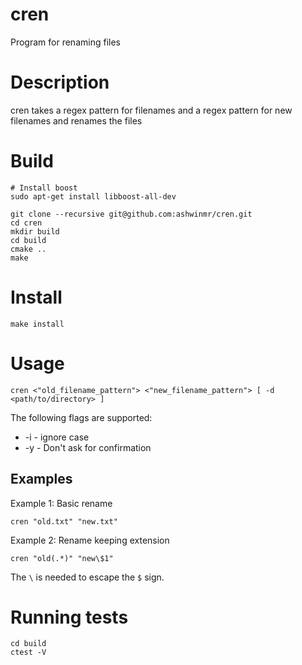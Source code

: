 # cren
Program for renaming files

# Description
cren takes a regex pattern for filenames and a regex pattern for new filenames and renames the files

# Build

```
# Install boost
sudo apt-get install libboost-all-dev

git clone --recursive git@github.com:ashwinmr/cren.git
cd cren
mkdir build
cd build
cmake ..
make
```

# Install
```
make install
```

# Usage

```
cren <"old_filename_pattern"> <"new_filename_pattern"> [ -d <path/to/directory> ]
```
The following flags are supported:
- -i - ignore case
- -y - Don't ask for confirmation

## Examples
Example 1: Basic rename
```
cren "old.txt" "new.txt"
```

Example 2: Rename keeping extension
```
cren "old(.*)" "new\$1"
```
The `\` is needed to escape the `$` sign.
# Running tests
```
cd build
ctest -V
```
